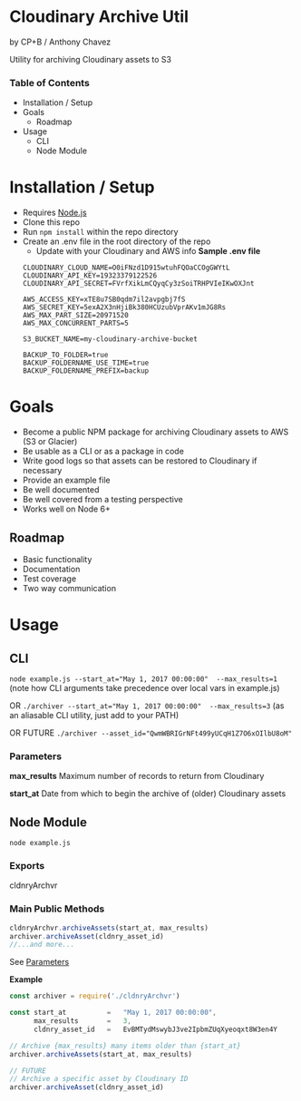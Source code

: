 # Cloudinary Archive Util
by CP+B / Anthony Chavez

Utility for archiving Cloudinary assets to S3

### Table of Contents
<!-- MarkdownTOC -->

- Installation / Setup
- Goals
  - Roadmap
- Usage
  - CLI
  - Node Module

<!-- /MarkdownTOC -->



# Installation / Setup

- Requires [Node.js](http://www.nodejs.com)
- Clone this repo
- Run `npm install` within the repo directory
- Create an .env file in the root directory of the repo
  - Update with your Cloudinary and AWS info
  **Sample .env file**
  ```
  CLOUDINARY_CLOUD_NAME=O0iFNzd1D915wtuhFQOaCCOgGWYtL
  CLOUDINARY_API_KEY=19323379122526
  CLOUDINARY_API_SECRET=FVrfXikLmCQyqCy3zSoiTRHPVIeIKwOXJnt

  AWS_ACCESS_KEY=xTE8u7SB0qdm7il2avpgbj7fS
  AWS_SECRET_KEY=5exA2X3nHjiBk380HCUzubVprAKv1mJG8Rs
  AWS_MAX_PART_SIZE=20971520
  AWS_MAX_CONCURRENT_PARTS=5

  S3_BUCKET_NAME=my-cloudinary-archive-bucket

  BACKUP_TO_FOLDER=true
  BACKUP_FOLDERNAME_USE_TIME=true
  BACKUP_FOLDERNAME_PREFIX=backup
  ```

# Goals

- Become a public NPM package for archiving Cloudinary assets to AWS (S3 or Glacier)
- Be usable as a CLI or as a package in code
- Write good logs so that assets can be restored to Cloudinary if necessary
- Provide an example file
- Be well documented
- Be well covered from a testing perspective
- Works well on Node 6+


## Roadmap

- Basic functionality
- Documentation
- Test coverage
- Two way communication



# Usage


## CLI

```node example.js --start_at="May 1, 2017 00:00:00"  --max_results=1```
(note how CLI arguments take precedence over local vars in example.js)

OR
```./archiver --start_at="May 1, 2017 00:00:00"  --max_results=3```
(as an aliasable CLI utility, just add to your PATH)

OR
FUTURE
```./archiver --asset_id="QwmWBRIGrNFt499yUCqH1Z7O6xOIlbU8oM"```

### Parameters

**max_results**
Maximum number of records to return from Cloudinary

**start_at**
Date from which to begin the archive of (older) Cloudinary assets


## Node Module

```node example.js```

### Exports
cldnryArchvr

### Main Public Methods
```javascript
cldnryArchvr.archiveAssets(start_at, max_results)
archiver.archiveAsset(cldnry_asset_id)
//...and more...
```
See [Parameters](#parameters)

**Example**
```javascript
const archiver = require('./cldnryArchvr')

const start_at          =   "May 1, 2017 00:00:00",
      max_results       =   3,
      cldnry_asset_id   =   EvBMTydMswybJ3ve2IpbmZUqXyeoqxt8W3en4Y

// Archive {max_results} many items older than {start_at}
archiver.archiveAssets(start_at, max_results)

// FUTURE
// Archive a specific asset by Cloudinary ID
archiver.archiveAsset(cldnry_asset_id)
```

